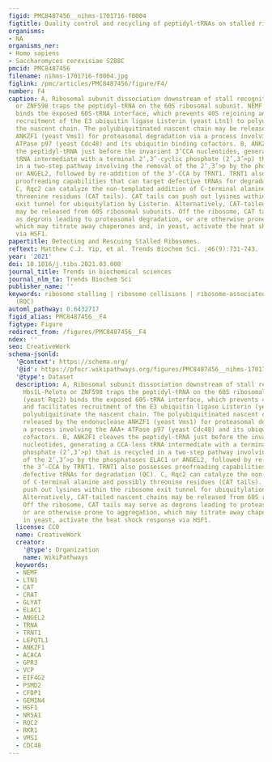 ```yaml
---
figid: PMC8487456__nihms-1701716-f0004
figtitle: Quality control and recycling of peptidyl-tRNAs on stalled ribosomes
organisms:
- NA
organisms_ner:
- Homo sapiens
- Saccharomyces cerevisiae S288C
pmcid: PMC8487456
filename: nihms-1701716-f0004.jpg
figlink: /pmc/articles/PMC8487456/figure/F4/
number: F4
caption: A, Ribosomal subunit dissociation downstream of stall recognition by Hbs1L-Pelota
  or ZNF598 traps the peptidyl-tRNA on the 60S ribosomal subunit. NEMF (yeast Rqc2)
  binds the exposed 60S-tRNA interface, which prevents 40S rejoining and facilitates
  recruitment of the E3 ubiquitin ligase Listerin (yeast Ltn1) to polyubiquitinate
  the nascent chain. The polyubiquitinated nascent chain may be released by the endonuclease
  ANKZF1 (yeast Vms1) for proteasomal degradation via a process involving the AAA+
  ATPase p97 (yeast Cdc48) and its ubiquitin binding cofactors. B, ANKZF1 cleaves
  the peptidyl-tRNA just before the invariant 3’CCA nucleotides, generating a CCA-less
  tRNA intermediate with a terminal 2’,3’-cyclic phosphate (2’,3’>p) that is recycled
  in a two-step pathway involving the removal of the 2’,3’>p by the phosphatases ELAC1
  or ANGEL2, followed by re-addition of the 3’-CCA by TRNT1. TRNT1 also possesses
  proofreading capabilities that can target defective tRNAs for degradation (QC).
  C, Rqc2 can catalyze the non-templated addition of C-terminal alanine and possibly
  threonine residues (CAT tails). CAT tails can push out lysines within the ribosome
  exit tunnel for ubiquitylation by Listerin. Alternatively, CAT-tailed nascent chains
  may be released from 60S ribosomal subunits. Off the ribosome, CAT tails may serve
  as degrons leading to proteasomal degradation, or are otherwise prone to aggregation,
  which may titrate away chaperones and, in yeast, activate the heat shock response
  via HSF1.
papertitle: Detecting and Rescuing Stalled Ribosomes.
reftext: Matthew C.J. Yip, et al. Trends Biochem Sci. ;46(9):731-743.
year: '2021'
doi: 10.1016/j.tibs.2021.03.008
journal_title: Trends in biochemical sciences
journal_nlm_ta: Trends Biochem Sci
publisher_name: ''
keywords: ribosome stalling | ribosome collisions | ribosome-associated quality control
  (RQC)
automl_pathway: 0.6432717
figid_alias: PMC8487456__F4
figtype: Figure
redirect_from: /figures/PMC8487456__F4
ndex: ''
seo: CreativeWork
schema-jsonld:
  '@context': https://schema.org/
  '@id': https://pfocr.wikipathways.org/figures/PMC8487456__nihms-1701716-f0004.html
  '@type': Dataset
  description: A, Ribosomal subunit dissociation downstream of stall recognition by
    Hbs1L-Pelota or ZNF598 traps the peptidyl-tRNA on the 60S ribosomal subunit. NEMF
    (yeast Rqc2) binds the exposed 60S-tRNA interface, which prevents 40S rejoining
    and facilitates recruitment of the E3 ubiquitin ligase Listerin (yeast Ltn1) to
    polyubiquitinate the nascent chain. The polyubiquitinated nascent chain may be
    released by the endonuclease ANKZF1 (yeast Vms1) for proteasomal degradation via
    a process involving the AAA+ ATPase p97 (yeast Cdc48) and its ubiquitin binding
    cofactors. B, ANKZF1 cleaves the peptidyl-tRNA just before the invariant 3’CCA
    nucleotides, generating a CCA-less tRNA intermediate with a terminal 2’,3’-cyclic
    phosphate (2’,3’>p) that is recycled in a two-step pathway involving the removal
    of the 2’,3’>p by the phosphatases ELAC1 or ANGEL2, followed by re-addition of
    the 3’-CCA by TRNT1. TRNT1 also possesses proofreading capabilities that can target
    defective tRNAs for degradation (QC). C, Rqc2 can catalyze the non-templated addition
    of C-terminal alanine and possibly threonine residues (CAT tails). CAT tails can
    push out lysines within the ribosome exit tunnel for ubiquitylation by Listerin.
    Alternatively, CAT-tailed nascent chains may be released from 60S ribosomal subunits.
    Off the ribosome, CAT tails may serve as degrons leading to proteasomal degradation,
    or are otherwise prone to aggregation, which may titrate away chaperones and,
    in yeast, activate the heat shock response via HSF1.
  license: CC0
  name: CreativeWork
  creator:
    '@type': Organization
    name: WikiPathways
  keywords:
  - NEMF
  - LTN1
  - CAT
  - CRAT
  - GLYAT
  - ELAC1
  - ANGEL2
  - TRNA
  - TRNT1
  - LEPQTL1
  - ANKZF1
  - ACACA
  - GPR3
  - VCP
  - EIF4G2
  - PSMD2
  - CFDP1
  - GEMIN4
  - HSF1
  - NR5A1
  - RQC2
  - RKR1
  - VMS1
  - CDC48
---
```

